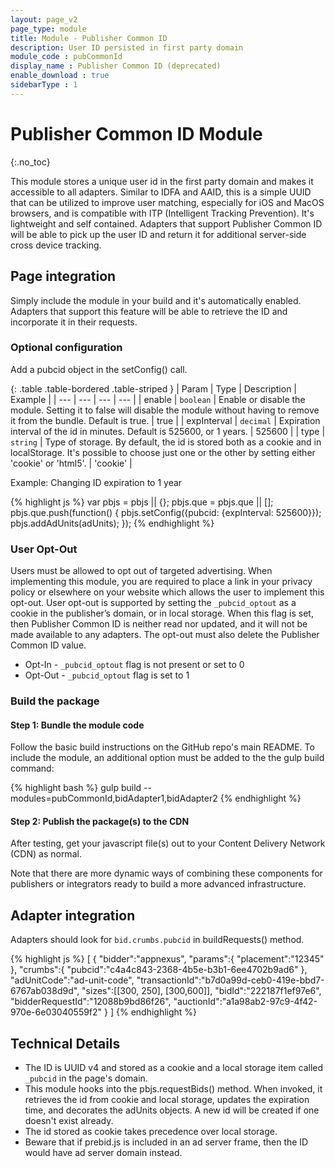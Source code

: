 ```yaml
---
layout: page_v2
page_type: module
title: Module - Publisher Common ID
description: User ID persisted in first party domain
module_code : pubCommonId
display_name : Publisher Common ID (deprecated)
enable_download : true
sidebarType : 1
---
```




# Publisher Common ID Module
{:.no_toc}

This module stores a unique user id in the first party domain and makes it accessible to all adapters. Similar to IDFA and AAID, this is a simple UUID that can be utilized to improve user matching, especially for iOS and MacOS browsers, and is compatible with ITP (Intelligent Tracking Prevention). It's lightweight and self contained.  Adapters that support Publisher Common ID will be able to pick up the user ID and return it for additional server-side cross device tracking.

## Page integration

Simply include the module in your build and it's automatically enabled.  Adapters that support this feature will be able to retrieve the ID and incorporate it in their requests.

### Optional configuration

Add a pubcid object in the setConfig() call.

{: .table .table-bordered .table-striped }
| Param | Type | Description | Example |
| --- | --- | --- | --- |
| enable | `boolean` | Enable or disable the module. Setting it to false will disable the module without having to remove it from the bundle.  Default is true. | true |
| expInterval | `decimal` | Expiration interval of the id in minutes.  Default is 525600, or 1 years.  | 525600 |
| type | `string` | Type of storage.  By default, the id is stored both as a cookie and in localStorage.  It's possible to choose just one or the other by setting either 'cookie' or 'html5'.  | 'cookie' |

Example: Changing ID expiration to 1 year

{% highlight js %}
     var pbjs = pbjs || {};
     pbjs.que = pbjs.que || [];
     pbjs.que.push(function() {
        pbjs.setConfig({pubcid: {expInterval: 525600}});
        pbjs.addAdUnits(adUnits);
     });
{% endhighlight %}

### User Opt-Out

Users must be allowed to opt out of targeted advertising. When implementing this module, you are required to place a link in your privacy policy or elsewhere on your website which allows the user to implement this opt-out. User opt-out is supported by setting the `_pubcid_optout` as a cookie in the publisher’s domain, or in local storage. When this flag is set, then Publisher Common ID is neither read nor updated, and it will not be made available to any adapters. The opt-out must also delete the Publisher Common ID value.

* Opt-In - `_pubcid_optout` flag is not present or set to 0
* Opt-Out - `_pubcid_optout` flag is set to 1


### Build the package
 
#### Step 1: Bundle the module code

Follow the basic build instructions on the GitHub repo's main README. To include the module, an additional option must be added to the the gulp build command:
 
{% highlight bash %}
gulp build --modules=pubCommonId,bidAdapter1,bidAdapter2
{% endhighlight %}
 
#### Step 2: Publish the package(s) to the CDN

After testing, get your javascript file(s) out to your Content Delivery Network (CDN) as normal.

Note that there are more dynamic ways of combining these components for publishers or integrators ready to build a more advanced infrastructure.

## Adapter integration

Adapters should look for `bid.crumbs.pubcid` in buildRequests() method. 

{% highlight js %}
[
   {
      "bidder":"appnexus",
      "params":{
         "placement":"12345"
      },
      "crumbs":{
         "pubcid":"c4a4c843-2368-4b5e-b3b1-6ee4702b9ad6"
      },
      "adUnitCode":"ad-unit-code",
      "transactionId":"b7d0a99d-ceb0-419e-bbd7-6767ab038d9d",
      "sizes":[[300, 250], [300,600]],
      "bidId":"222187f1ef97e6",
      "bidderRequestId":"12088b9bd86f26",
      "auctionId":"a1a98ab2-97c9-4f42-970e-6e03040559f2"
   }
]
{% endhighlight %}


## Technical Details

- The ID is UUID v4 and stored as a cookie and a local storage item called `_pubcid` in the page's domain.
- This module hooks into the pbjs.requestBids() method.  When invoked, it retrieves the id from cookie and local storage, updates the expiration time, and decorates the adUnits objects.  A new id will be created if one doesn't exist already.  
- The id stored as cookie takes precedence over local storage.
- Beware that if prebid.js is included in an ad server frame, then the ID would have ad server domain instead.


